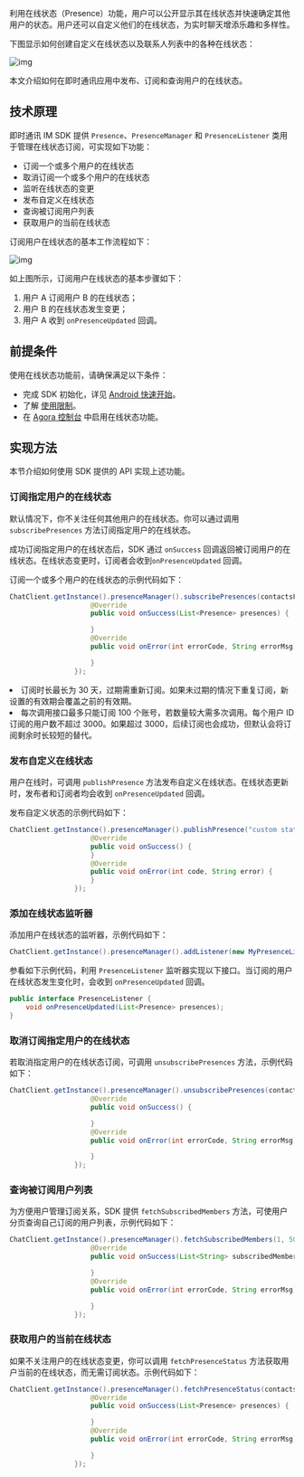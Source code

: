 利用在线状态（Presence）功能，用户可以公开显示其在线状态并快速确定其他用户的状态。用户还可以自定义他们的在线状态，为实时聊天增添乐趣和多样性。

下图显示如何创建自定义在线状态以及联系人列表中的各种在线状态：

![img](https://web-cdn.agora.io/docs-files/1655302046418)

本文介绍如何在即时通讯应用中发布、订阅和查询用户的在线状态。

## 技术原理

即时通讯 IM SDK 提供 `Presence`、`PresenceManager` 和 `PresenceListener` 类用于管理在线状态订阅，可实现如下功能：

- 订阅一个或多个用户的在线状态
- 取消订阅一个或多个用户的在线状态
- 监听在线状态的变更
- 发布自定义在线状态
- 查询被订阅用户列表
- 获取用户的当前在线状态

订阅用户在线状态的基本工作流程如下：

![img](https://web-cdn.agora.io/docs-files/1655306619037)

如上图所示，订阅用户在线状态的基本步骤如下：

1. 用户 A 订阅用户 B 的在线状态；
2. 用户 B 的在线状态发生变更；
3. 用户 A 收到 `onPresenceUpdated` 回调。

## 前提条件

使用在线状态功能前，请确保满足以下条件：

- 完成 SDK 初始化，详见 [Android 快速开始](./agora_chat_get_started_android)。
- 了解 [使用限制](./agora_chat_limitation)。
- 在 [Agora 控制台](https://console.agora.io/) 中启用在线状态功能。

## 实现方法

本节介绍如何使用 SDK 提供的 API 实现上述功能。

### 订阅指定用户的在线状态

默认情况下，你不关注任何其他用户的在线状态。你可以通过调用 `subscribePresences` 方法订阅指定用户的在线状态。

成功订阅指定用户的在线状态后，SDK 通过 `onSuccess` 回调返回被订阅用户的在线状态。在线状态变更时，订阅者会收到`onPresenceUpdated` 回调。

订阅一个或多个用户的在线状态的示例代码如下：

```java
ChatClient.getInstance().presenceManager().subscribePresences(contactsFromServer, 1 * 24 * 3600, new ValueCallBack<List<Presence>>() {
                    @Override
                    public void onSuccess(List<Presence> presences) {

                    }
                    @Override
                    public void onError(int errorCode, String errorMsg) {

                    }
                });
```

<div class="alert info"><li>订阅时长最长为 30 天，过期需重新订阅。如果未过期的情况下重复订阅，新设置的有效期会覆盖之前的有效期。<li>每次调用接口最多只能订阅 100 个账号，若数量较大需多次调用。每个用户 ID 订阅的用户数不超过 3000。如果超过 3000，后续订阅也会成功，但默认会将订阅剩余时长较短的替代。<div>

### 发布自定义在线状态

用户在线时，可调用 `publishPresence` 方法发布自定义在线状态。在线状态更新时，发布者和订阅者均会收到 `onPresenceUpdated` 回调。

发布自定义状态的示例代码如下：

```java
ChatClient.getInstance().presenceManager().publishPresence("custom status", new CallBack() {
                    @Override
                    public void onSuccess() {
                    }
                    @Override
                    public void onError(int code, String error) {
                    }
                });
```

### 添加在线状态监听器

添加用户在线状态的监听器，示例代码如下：

```java
ChatClient.getInstance().presenceManager().addListener(new MyPresenceListener());
```

参看如下示例代码，利用 `PresenceListener` 监听器实现以下接口。当订阅的用户在线状态发生变化时，会收到 `onPresenceUpdated` 回调。

```java
public interface PresenceListener {
    void onPresenceUpdated(List<Presence> presences);
}
```

### 取消订阅指定用户的在线状态

若取消指定用户的在线状态订阅，可调用 `unsubscribePresences` 方法，示例代码如下：

```java
ChatClient.getInstance().presenceManager().unsubscribePresences(contactsFromServer, new CallBack() {
                    @Override
                    public void onSuccess() {

                    }
                    @Override
                    public void onError(int errorCode, String errorMsg) {

                    }
                });
```

### 查询被订阅用户列表

为方便用户管理订阅关系，SDK 提供 `fetchSubscribedMembers` 方法，可使用户分页查询自己订阅的用户列表，示例代码如下：

```java
ChatClient.getInstance().presenceManager().fetchSubscribedMembers(1, 50, new ValueCallBack<List<String>>() {
                    @Override
                    public void onSuccess(List<String> subscribedMembers) {

                    }
                    @Override
                    public void onError(int errorCode, String errorMsg) {

                    }
                });
```

### 获取用户的当前在线状态

如果不关注用户的在线状态变更，你可以调用 `fetchPresenceStatus` 方法获取用户当前的在线状态，而无需订阅状态。示例代码如下：

```java
ChatClient.getInstance().presenceManager().fetchPresenceStatus(contactsFromServer, new ValueCallBack<List<Presence>>() {
                    @Override
                    public void onSuccess(List<Presence> presences) {

                    }
                    @Override
                    public void onError(int errorCode, String errorMsg) {

                    }
                });
```